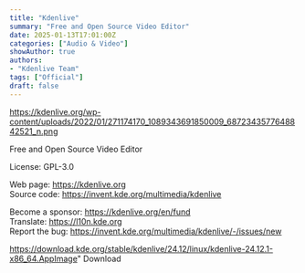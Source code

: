 ```yaml
---
title: "Kdenlive"
summary: "Free and Open Source Video Editor"
date: 2025-01-13T17:01:00Z
categories: ["Audio & Video"]
showAuthor: true
authors:
- "Kdenlive Team"
tags: ["Official"]
draft: false
---
```


https://kdenlive.org/wp-content/uploads/2022/01/271174170_1089343691850009_6872343577648842521_n.png

Free and Open Source Video Editor

License: GPL-3.0

Web page: <https://kdenlive.org>  
Source code: <https://invent.kde.org/multimedia/kdenlive>

Become a sponsor: <https://kdenlive.org/en/fund>  
Translate: <https://l10n.kde.org>  
Report the bug: <https://invent.kde.org/multimedia/kdenlive/-/issues/new>  

https://download.kde.org/stable/kdenlive/24.12/linux/kdenlive-24.12.1-x86_64.AppImage" 
Download
